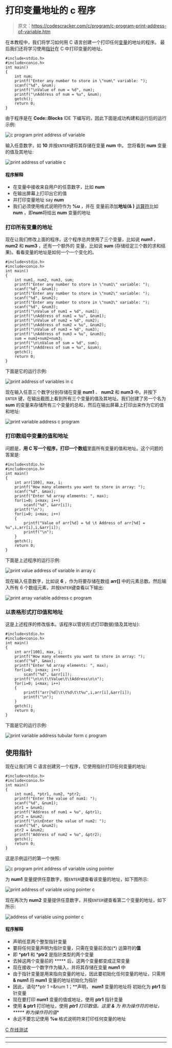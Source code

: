 # 打印变量地址的 c 程序

> 原文：<https://codescracker.com/c/program/c-program-print-address-of-variable.htm>

在本教程中，我们将学习如何用 C 语言创建一个打印任何[变量](/c/c-variables.htm)的地址的程序。 最后我们还将学习使用[指针](/c/c-pointers.htm)在 C 中打印变量的地址。

```
#include<stdio.h>
#include<conio.h>
int main()
{
    int num;
    printf("Enter any number to store in \"num\" variable: ");
    scanf("%d", &num);
    printf("\nValue of num = %d", num);
    printf("\nAddress of num = %u", &num);
    getch();
    return 0;
}
```

由于程序是在 **Code::Blocks** IDE 下编写的，因此下面是成功构建和运行后的运行示例:

![c program print address of variable](img/71440c9becb0705d8f102594599803c6.png)

输入任意数字，如 **10** 并按`ENTER`键将其存储在变量 **num** 中。 您将看到 **num** 变量的值及其地址:

![print address of variable c](img/4164eb8787ee1dfcf70d60a9d6c8cc3d.png)

#### 程序解释

*   在变量中接收来自用户的任意数字，比如 **num**
*   在输出屏幕上打印出它的值
*   并打印变量地址 say **num**
*   我们必须使用格式说明符作为 **%u** ，并在 变量前添加**地址(& )** [运算符](/c/c-operators.htm)比如 **num** ，即**num**将给出 **num** 变量的地址

### 打印所有变量的地址

现在让我们修改上面的程序。这个程序总共使用了三个变量，比如说 **num1** 、 **num2** 和 **num3** ，还有一个额外的 变量，比如说 **sum** (存储给定三个数的求和结果)。看看变量的地址是如何一个一个变化的。

```
#include<stdio.h>
#include<conio.h>
int main()
{
    int num1, num2, num3, sum;
    printf("Enter any number to store in \"num1\" variable: ");
    scanf("%d", &num1);
    printf("Enter any number to store in \"num2\" variable: ");
    scanf("%d", &num2);
    printf("Enter any number to store in \"num3\" variable: ");
    scanf("%d", &num3);
    printf("\nValue of num1 = %d", num1);
    printf("\nAddress of num1 = %u", &num1);
    printf("\nValue of num2 = %d", num2);
    printf("\nAddress of num2 = %u", &num2);
    printf("\nValue of num3 = %d", num3);
    printf("\nAddress of num3 = %u", &num3);
    sum = num1+num2+num3;
    printf("\n\nValue of sum = %d", sum);
    printf("\nAddress of sum = %u", &sum);
    getch();
    return 0;
}
```

下面是它的运行示例:

![print address of variables in c](img/dd0410ebf96f32753fc37f5bdadebddf.png)

现在输入任意三个数字分别存储在变量 **num1** 、 **num2** 和 **num3** 中。并按下`ENTER` 键，在输出截图上看到所有三个变量的值及其地址。我们创建了另一个名为 **sum** 的变量来存储所有三个变量的总和，然后在输出屏幕上打印出来作为它的值和地址:

![print variable address c program](img/6a5c92ec74e792ba1675d93a17e6aba4.png)

### 打印数组中变量的值和地址

问题是，**用 C 写一个程序，打印一个数组**里面所有变量的值和地址。这个问题的答案是:

```
#include<stdio.h>
#include<conio.h>
int main()
{
    int arr[100], max, i;
    printf("How many elements you want to store in array: ");
    scanf("%d", &max);
    printf("Enter %d array elements: ", max);
    for(i=0; i<max; i++)
        scanf("%d", &arr[i]);
    printf("\n");
    for(i=0; i<max; i++)
    {
        printf("Value of arr[%d] = %d \t Address of arr[%d] = %u",i,arr[i],i,&arr[i]);
        printf("\n");
    }
    getch();
    return 0;
}
```

下面是上述程序的运行示例:

![print value address of variable in array c](img/6f17ffdb693b52f110208b26e02b87f7.png)

现在输入任意数字，比如说 **6** ，作为将要存储在数组 **arr[]** 中的元素总数。然后输入所有 6 个数组元素，并按`ENTER`键查看以下输出:

![print array variable address c program](img/610a650e4105867307366af6ade5f3c6.png)

### 以表格形式打印值和地址

这是上述程序的修改版本。该程序以管状形式打印数据(值及其地址):

```
#include<stdio.h>
#include<conio.h>
int main()
{
    int arr[100], max, i;
    printf("How many elements you want to store in array: ");
    scanf("%d", &max);
    printf("Enter %d array elements: ", max);
    for(i=0; i<max; i++)
        scanf("%d", &arr[i]);
    printf("\n\n\t\tValue\t\tAddress\n\n");
    for(i=0; i<max; i++)
    {
        printf("arr[%d]\t\t%d\t\t%u",i,arr[i],&arr[i]);
        printf("\n");
    }
    getch();
    return 0;
}
```

下面是它的运行示例:

![print variable address tubular form c program](img/a1f6c9d30e1b97e71995841c4bc92380.png)

## 使用指针

现在让我们用 C 语言创建另一个程序，它使用指针打印任何变量的地址:

```
#include<stdio.h>
#include<conio.h>
int main()
{
    int num1, *ptr1, num2, *ptr2;
    printf("Enter the value of num1: ");
    scanf("%d", &num1);
    ptr1 = &num1;
    printf("Address of num1 = %u", &ptr1);
    ptr2 = &num2;
    printf("\n\nEnter the value of num2: ");
    scanf("%d", &num2);
    ptr2 = &num2;
    printf("Address of num2 = %u", &ptr2);
    getch();
    return 0;
}
```

这是示例运行的第一个快照:

![c program print address of variable using pointer](img/b4b574182673765465683b5aa28fba5e.png)

为 **num1** 变量提供任意数字，按`ENTER`键查看该变量的地址，如下图所示:

![print address of variable using pointer c](img/ee688b44f22a9916b038d5e73e8a529b.png)

现在再次为 **num2** 变量提供任意数字，并按`ENTER`键查看第二个变量的地址，如下所示:

![address of variable using pointer c](img/a420b14f8f9bc7bd1f1d8365b6f6e4d8.png)

#### 程序解释

*   声明任意两个整型指针变量
*   要将任何变量声明为指针变量，只需在变量前添加(*) 运算符的**值**
*   即 ***ptr1** 和 ***ptr2** 是指针类型的两个变量
*   去掉这两个变量前的 ***** 后，这两个变量都变成正常变量
*   现在接收一个数字作为输入，并将其存储在变量 **num1** 中
*   由于指针变量是用来指向变量的地址，因此要初始化任何变量的地址，只需用 **& num1** 将 **num1** 变量的地址初始化为指针
*   因此，语句**ptr 1 =&num 1；**声明， **num1** 变量的地址将 初始化为 **ptr1** 指针变量
*   现在要打印 **num1** 变量的值或地址，使用 **ptr1** 指针变量
*   使用 **& ptr1** 打印地址，使用 ***ptr1** 打印数值。这里 **&** 为 称为操作符的**地址， ***** 称为**操作符的**值**
*   永远不要忘记使用 **%u** 格式说明符来打印任何变量的地址

[C 在线测试](/exam/showtest.php?subid=2)

* * *

* * *